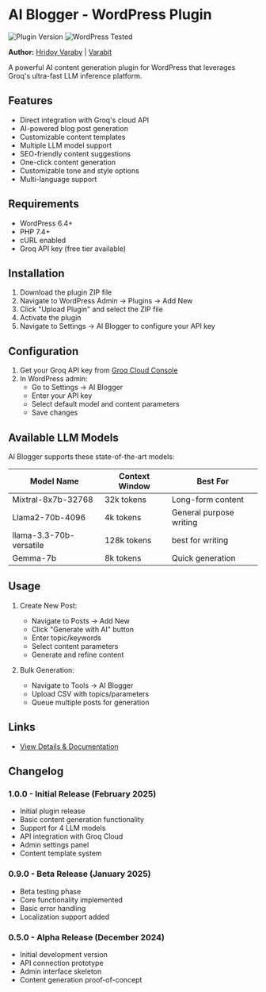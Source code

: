 # AI Blogger - WordPress Plugin

![Plugin Version](https://img.shields.io/badge/Version-1.0.2-blue) 
![WordPress Tested](https://img.shields.io/badge/WordPress-6.4+-green)

**Author:** [Hridoy Varaby](https://github.com/HridoyVaraby) | [Varabit](https://varabit.com)

A powerful AI content generation plugin for WordPress that leverages Groq's ultra-fast LLM inference platform.

## Features

- Direct integration with Groq's cloud API
- AI-powered blog post generation
- Customizable content templates
- Multiple LLM model support
- SEO-friendly content suggestions
- One-click content generation
- Customizable tone and style options
- Multi-language support

## Requirements

- WordPress 6.4+
- PHP 7.4+
- cURL enabled
- Groq API key (free tier available)

## Installation

1. Download the plugin ZIP file
2. Navigate to WordPress Admin → Plugins → Add New
3. Click "Upload Plugin" and select the ZIP file
4. Activate the plugin
5. Navigate to Settings → AI Blogger to configure your API key

## Configuration

1. Get your Groq API key from [Groq Cloud Console](https://console.groq.com)
2. In WordPress admin:
   - Go to Settings → AI Blogger
   - Enter your API key
   - Select default model and content parameters
   - Save changes

## Available LLM Models

AI Blogger supports these state-of-the-art models:

| Model Name          | Context Window | Best For                  |
|---------------------|----------------|---------------------------|
| Mixtral-8x7b-32768  | 32k tokens     | Long-form content         |
| Llama2-70b-4096     | 4k tokens      | General purpose writing   |
| llama-3.3-70b-versatile      | 128k tokens      | best for writing         |
| Gemma-7b            | 8k tokens      | Quick generation          |

## Usage

1. Create New Post:
   - Navigate to Posts → Add New
   - Click "Generate with AI" button
   - Enter topic/keywords
   - Select content parameters
   - Generate and refine content

2. Bulk Generation:
   - Navigate to Tools → AI Blogger
   - Upload CSV with topics/parameters
   - Queue multiple posts for generation

## Links

- [View Details & Documentation](https://github.com/HridoyVaraby/Groq-Blogger)

## Changelog

### 1.0.0 - Initial Release (February 2025)
- Initial plugin release
- Basic content generation functionality
- Support for 4 LLM models
- API integration with Groq Cloud
- Admin settings panel
- Content template system

### 0.9.0 - Beta Release (January 2025)
- Beta testing phase
- Core functionality implemented
- Basic error handling
- Localization support added

### 0.5.0 - Alpha Release (December 2024)
- Initial development version
- API connection prototype
- Admin interface skeleton
- Content generation proof-of-concept
